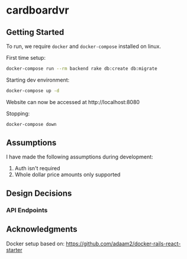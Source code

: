 # cardboardvr

## Getting Started
To run, we require `docker` and `docker-compose` installed on linux.

First time setup:
```bash
docker-compose run --rm backend rake db:create db:migrate
```

Starting dev environment:
```bash
docker-compose up -d
```

Website can now be accessed at http://localhost:8080

Stopping:
```bash
docker-compose down
```


## Assumptions
I have made the following assumptions during development:
1. Auth isn't required
2. Whole dollar price amounts only supported

## Design Decisions


### API Endpoints



## Acknowledgments

Docker setup based on:
https://github.com/adaam2/docker-rails-react-starter